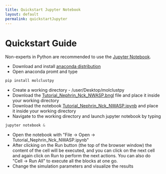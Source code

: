 ```yaml
---
title: Quickstart Jupyter Notebook
layout: default
permalink: quickstartJupyter
---
```


# Quickstart Guide

Non-experts in Python are recommended to use the [Jupyter Notebook](https://jupyter.org/). 

* Download and install [anaconda distribution](https://www.anaconda.com/products/distribution) 
* Open anaconda promt and type
 ```python
pip install molclustpy
```
* Create a working directory - /user/Desktop/molclustpy
* Download the [Tutorial_Nephrin_Nck_NWASP.bngl](../notebooks/Tutorial_Nephrin_Nck_NWASP.bngl) file and place it inside your working directory 
* Download the notebook [Tutorial_Nephrin_Nck_NWASP.ipynb](../notebooks/Tutorial_Nephrin_Nck_NWASP.ipynb) and place it inside your working directory 
* Navigate to the working directory and launch jupyter notebook by typing
 ```python
jupyter notebook &
```
* Open the notebook with "File -> Open -> Tutorial_Nephrin_Nck_NWASP.ipynb"
* After clicking on the Run button (the top of the browser window) the content of the cell will be executed, and you can click on the next cell and again click on Run to perform the next actions. You can also do "Cell -> Run All" to execute all the blocks at one go. 
* Change the simulation parameters and visualize the results
